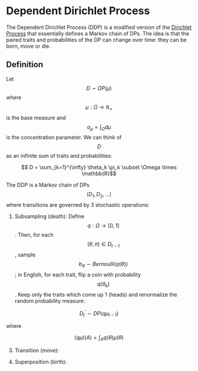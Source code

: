 # Dependent Dirichlet Process

The Dependent Dirichlet Process (DDP) is a modified version of the [Dirichlet Process](dirichlet_process.md)
that essentially defines a Markov chain of DPs. The idea is that the paired traits and probabilities of the DP 
can change over time: they can be born, move or die.

## Definition

Let $$D \sim DP(\mu)$$ where $$\mu: \Omega \rightarrow \mathbb{R}_{+}$$ is the base measure and 
$$\alpha_{\mu} = \int_{\Omega} d\mu$$ is the concentration parameter. We can think of $$D$$ as an infinite
sum of traits and probabilities:

$$ D = \sum_{k=1}^{\infty} \theta_k \pi_k \subset \Omega \times \mathbb{R}$$

The DDP is a Markov chain of DPs $$(D_1, D_2, ...)$$ where transitions are governed by 3 stochastic operations:

1. Subsampling (death): Define $$q: \Omega \rightarrow [0, 1]$$. Then, for each $$(\theta, \pi) \in D_{t-1}$$, sample
 $$b_{\theta} \sim Bernoulli(q(\theta))$$; in English, for each trait, flip a coin with probability
  $$q(\theta_k)$$. Keep only the traits which come up 1 (heads) and renormalize the random probability measure: 

$$D_t^{\prime} \sim DP(q \mu_{t-1})$$

where

$$(q\mu)(A) = \int_A q(\theta) \mu(\theta)$$

3. Transition (move):

4. Superposition (birth):